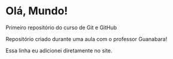 # Olá, Mundo!
 Primeiro repositório do curso de Git e GitHub

Repositório criado durante uma aula com o professor Guanabara!

Essa linha eu adicionei diretamente no site.
